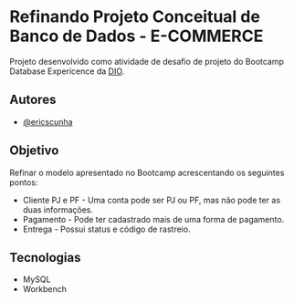 
# Refinando Projeto Conceitual de Banco de Dados - E-COMMERCE

Projeto desenvolvido como atividade de desafio de projeto do Bootcamp Database Expericence da [DIO](https://web.dio.me).

## Autores

- [@ericscunha](https://www.github.com/ericscunha)


## Objetivo

Refinar o modelo apresentado no Bootcamp acrescentando os seguintes pontos:

- Cliente PJ e PF - Uma conta pode ser PJ ou PF, mas não pode ter as duas informações.
- Pagamento - Pode ter cadastrado mais de uma forma de pagamento.
- Entrega - Possui status e código de rastreio.
## Tecnologias

- MySQL
- Workbench